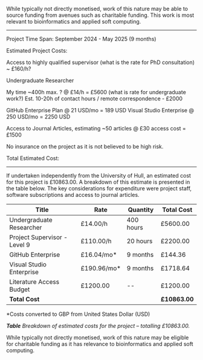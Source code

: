 

While typically not directly monetised, work of this nature may be able to source funding from avenues such as charitable funding. This work is most relevant to bioinformatics and applied soft computing.

----

Project Time Span: September 2024 - May 2025 (9 months)

Estimated Project Costs:


Access to highly qualified supervisor (what is the rate for PhD consultation) ~ £160/h?

Undergraduate Researcher

My time ~400h max. ? @ £14/h = £5600 (what is rate for undergraduate work?)
Est. 10-20h of contact hours / remote correspondence - £2000

GitHub Enterprise Plan @ 21 USD/mo = 189 USD
Visual Studio Enterprise @ 250 USD/mo = 2250 USD

Access to Journal Articles, estimating ~50 articles @ £30 access cost = £1500

No insurance on the project as it is not believed to be high risk.

Total Estimated Cost:

-----

If undertaken independently from the University of Hull, an estimated cost for this project is £10863.00. A breakdown of this estimate is presented in the table below. The key considerations for expenditure were project staff, software subscriptions and access to journal articles.

| **Title**                    | **Rate**    | **Quantity** | **Total Cost** |
| ---------------------------- | ----------- | ------------ | -------------- |
| Undergraduate Researcher     | £14.00/h    | 400 hours    | £5600.00       |
| Project Supervisor - Level 9 | £110.00/h   | 20 hours     | £2200.00       |
| GitHub Enterprise            | £16.04/mo*  | 9 months     | £144.36        |
| Visual Studio Enterprise     | £190.96/mo* | 9 months     | £1718.64       |
| Literature Access Budget     | £1200.00    | --           | £1200.00       |
| **Total Cost**               |             |              | **£10863.00**  |

*Costs converted to GBP from United States Dollar (USD)

**_Table_** _Breakdown of estimated costs for the project – totalling £10863.00._

While typically not directly monetised, work of this nature may be eligible for charitable funding as it has relevance to bioinformatics and applied soft computing.